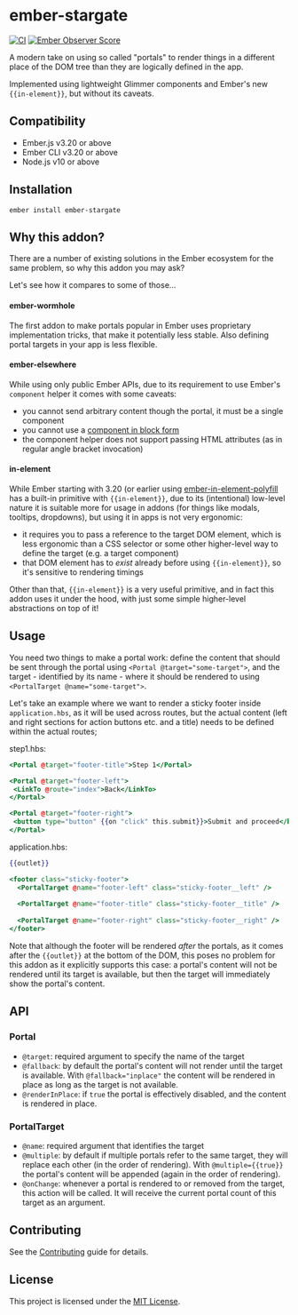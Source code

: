 ember-stargate
==============================================================================

[![CI](https://github.com/kaliber5/ember-stargate/actions/workflows/ci.yml/badge.svg)](https://github.com/kaliber5/ember-stargate/actions/workflows/ci.yml)
[![Ember Observer Score](https://emberobserver.com/badges/ember-stargate.svg)](https://emberobserver.com/addons/ember-stargate)

A modern take on using so called "portals" to render things in a
different place of the DOM tree than they are logically defined in the app.

Implemented using lightweight Glimmer components and Ember's new `{{in-element}}`,
but without its caveats.


Compatibility
------------------------------------------------------------------------------

* Ember.js v3.20 or above
* Ember CLI v3.20 or above
* Node.js v10 or above


Installation
------------------------------------------------------------------------------

```
ember install ember-stargate
```


Why this addon?
------------------------------------------------------------------------------

There are a number of existing solutions in the Ember ecosystem for the same
problem, so why this addon you may ask?

Let's see how it compares to some of those...

#### ember-wormhole

The first addon to make portals popular in Ember uses proprietary implementation 
tricks, that make it potentially less stable. Also defining portal targets in your
app is less flexible.

#### ember-elsewhere

While using only public Ember APIs, due to its requirement to use Ember's 
`component` helper it comes with some caveats:
* you cannot send arbitrary content though the portal, it must be a single component
* you cannot use a [component in block form](https://github.com/ef4/ember-elsewhere/issues/2)
* the component helper does not support passing HTML attributes (as in regular angle bracket invocation)

#### in-element

While Ember starting with 3.20 (or earlier using [ember-in-element-polyfill](https://github.com/ember-polyfills/ember-in-element-polyfill) 
has a built-in primitive with `{{in-element}}`, due to its (intentional) low-level nature it is suitable
more for usage in addons (for things like modals, tooltips, dropdowns), but using it in apps is not very ergonomic:
* it requires you to pass a reference to the target DOM element, which is less ergonomic than a CSS selector or some other
  higher-level way to define the target (e.g. a target component)
* that DOM element has to *exist* already before using `{{in-element}}`, so it's sensitive to rendering timings

Other than that, `{{in-element}}` is a very useful primitive, and in fact this addon uses it under the hood, 
with just some simple higher-level abstractions on top of it! 

Usage
------------------------------------------------------------------------------

You need two things to make a portal work: define the content that should be sent through the portal using
`<Portal @target="some-target">`, and the target - identified by its name - where it should be rendered to 
using `<PortalTarget @name="some-target">`.

Let's take an example where we want to render a sticky footer inside `application.hbs`, as it will be used 
across routes, but the actual content (left and right sections for action buttons etc. and a title) needs 
to be defined within the actual routes;

step1.hbs:
```hbs
<Portal @target="footer-title">Step 1</Portal>

<Portal @target="footer-left">
 <LinkTo @route="index">Back</LinkTo>
</Portal>

<Portal @target="footer-right">
 <button type="button" {{on "click" this.submit}}>Submit and proceed</button>
</Portal>
```

application.hbs:

```hbs
{{outlet}}

<footer class="sticky-footer">
  <PortalTarget @name="footer-left" class="sticky-footer__left" />
  
  <PortalTarget @name="footer-title" class="sticky-footer__title" />
  
  <PortalTarget @name="footer-right" class="sticky-footer__right" />
</footer>
```

Note that although the footer will be rendered *after* the portals, as it comes after the `{{outlet}}` at the
bottom of the DOM, this poses no problem for this addon as it explicitly supports this case: a portal's content 
will not be rendered until its target is available, but then the target will immediately show the portal's content.


API
------------------------------------------------------------------------------

### Portal

* `@target`: required argument to specify the name of the target
* `@fallback`: by default the portal's content will not render until the target is available. 
  With `@fallback="inplace"` the content will be rendered in place as long as the target is not available.
* `@renderInPlace`: if `true` the portal is effectively disabled, and the content is rendered in place.  

### PortalTarget

* `@name`: required argument that identifies the target
* `@multiple`: by default if multiple portals refer to the same target, they will replace each other 
  (in the order of rendering). With `@multiple={{true}}` the portal's content will be appended (again in the order of rendering).
* `@onChange`: whenever a portal is rendered to or removed from the target, this action will be called. It will receive 
  the current portal count of this target as an argument.

Contributing
------------------------------------------------------------------------------

See the [Contributing](CONTRIBUTING.md) guide for details.


License
------------------------------------------------------------------------------

This project is licensed under the [MIT License](LICENSE.md).
